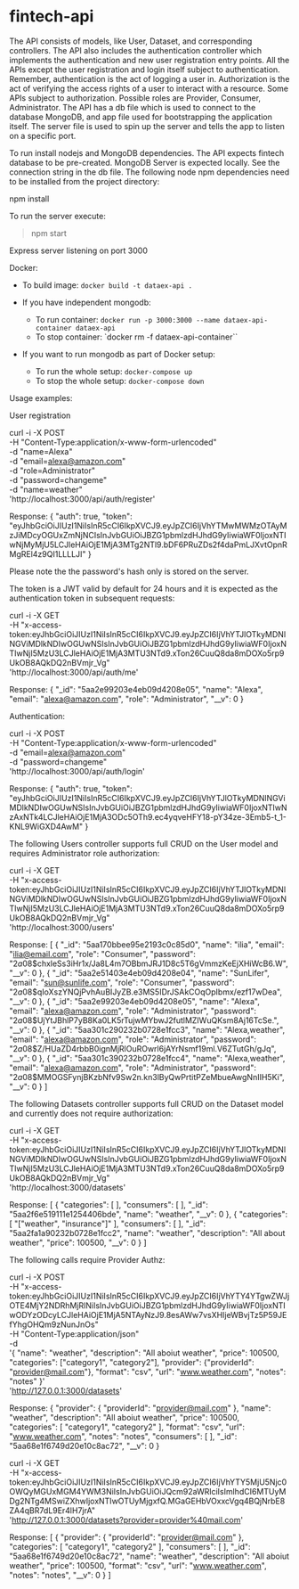 # fintech-api
The API consists of models, like User, Dataset, and corresponding controllers.
The API also includes the authentication controller which implements the authentication and new user registration entry points.
All the APIs except the user registration and login itself subject to authentication.
Remember, authentication is the act of logging a user in. Authorization is the act of verifying the access rights of a user to interact with a resource.
Some APIs subject to authorization. Possible roles are Provider, Consumer, Administrator.
The API has a db file which is used to connect to the database MongoDB, and app file used for bootstrapping the application itself.
The server file is used to spin up the server and tells the
app to listen on a specific port.

To run install nodejs and MongoDB dependencies. The API expects fintech database to be pre-created. MongoDB Server is expected locally. See the connection string in the db file.
The following node npm dependencies need to be installed from the project directory:


npm install

To run the server execute:

> npm start

Express server listening on port 3000

Docker:

* To build image: `docker build -t dataex-api .`

* If you have independent mongodb:
  
    * To run container: `docker run -p 3000:3000 --name dataex-api-container dataex-api`
    * To stop container: `docker rm -f dataex-api-container``

* If you want to run mongodb as part of Docker setup:
  
    * To run the whole setup: `docker-compose up`
    * To stop the whole setup: `docker-compose down`

Usage examples:

User registration

curl -i -X POST \
   -H "Content-Type:application/x-www-form-urlencoded" \
   -d "name=Alexa" \
   -d "email=alexa@amazon.com" \
   -d "role=Administrator" \
   -d "password=changeme" \
   -d "name=weather" \
 'http://localhost:3000/api/auth/register'


Response: {
    "auth": true,
    "token": "eyJhbGciOiJIUzI1NiIsInR5cCI6IkpXVCJ9.eyJpZCI6IjVhYTMwMWMzOTAyMzJiMDcyOGUxZmNjNCIsInJvbGUiOiJBZG1pbmlzdHJhdG9yIiwiaWF0IjoxNTIwNjMyMjU5LCJleHAiOjE1MjA3MTg2NTl9.bDF6PRuZDs2f4daPmLJXvtOpnRMgREl4z9QI1LLLLJI"
}


Please note the the password's hash only is stored on the server.

The token is a JWT valid by default for 24 hours and it is expected as the authentication token in subsequent requests:

curl -i -X GET \
   -H "x-access-token:eyJhbGciOiJIUzI1NiIsInR5cCI6IkpXVCJ9.eyJpZCI6IjVhYTJlOTkyMDNlNGViMDlkNDIwOGUwNSIsInJvbGUiOiJBZG1pbmlzdHJhdG9yIiwiaWF0IjoxNTIwNjI5MzU3LCJleHAiOjE1MjA3MTU3NTd9.xTon26CuuQ8da8mDOXo5rp9UkOB8AQkDQ2nBVmjr_Vg" \
 'http://localhost:3000/api/auth/me'

Response: {
    "_id": "5aa2e99203e4eb09d4208e05",
    "name": "Alexa",
    "email": "alexa@amazon.com",
    "role": "Administrator",
    "__v": 0
}

Authentication:

curl -i -X POST \
   -H "Content-Type:application/x-www-form-urlencoded" \
   -d "email=alexa@amazon.com" \
   -d "password=changeme" \
 'http://localhost:3000/api/auth/login'


Response: {
    "auth": true,
    "token": "eyJhbGciOiJIUzI1NiIsInR5cCI6IkpXVCJ9.eyJpZCI6IjVhYTJlOTkyMDNlNGViMDlkNDIwOGUwNSIsInJvbGUiOiJBZG1pbmlzdHJhdG9yIiwiaWF0IjoxNTIwNzAxNTk4LCJleHAiOjE1MjA3ODc5OTh9.ec4yqveHFY18-pY34ze-3Emb5-t_1-KNL9WiGXD4AwM"
}


The following Users controller supports full CRUD on the User model and requires Administrator role authorization:

curl -i -X GET \
   -H "x-access-token:eyJhbGciOiJIUzI1NiIsInR5cCI6IkpXVCJ9.eyJpZCI6IjVhYTJlOTkyMDNlNGViMDlkNDIwOGUwNSIsInJvbGUiOiJBZG1pbmlzdHJhdG9yIiwiaWF0IjoxNTIwNjI5MzU3LCJleHAiOjE1MjA3MTU3NTd9.xTon26CuuQ8da8mDOXo5rp9UkOB8AQkDQ2nBVmjr_Vg" \
 'http://localhost:3000/users'

Response: [
    {
        "_id": "5aa170bbee95e2193c0c85d0",
        "name": "ilia",
        "email": "ilia@email.com",
        "role": "Consumer",
        "password": "$2a$08$chxleSs3iHr1x/Ja8L4m7OBbmJRJ1D8c5T6gVmmzKeEjXHiWcB6.W",
        "__v": 0
    },
    {
        "_id": "5aa2e51403e4eb09d4208e04",
        "name": "SunLifer",
        "email": "sun@sunlife.com",
        "role": "Consumer",
        "password": "$2a$08$qIoXszYNQjPvhAuBIJyZB.e3MS5IDrJSAkCOqOpIbmx/ezf17wDea",
        "__v": 0
    },
    {
        "_id": "5aa2e99203e4eb09d4208e05",
        "name": "Alexa",
        "email": "alexa@amazon.com",
        "role": "Administrator",
        "password": "$2a$08$UjYtJBhlP7yB8Ka0LK5rTujwMYbwJ2futlMZIWuQKsm8Aj16TcSe.",
        "__v": 0
    },
    {
        "_id": "5aa301c290232b0728e1fcc3",
        "name": "Alexa,weather",
        "email": "alexa@amazon.com",
        "role": "Administrator",
        "password": "$2a$08$Z/HUaZD4rbbB0ignMjRlOuROwrl6jAYrNsmf19ml.V6ZTutGh/gJq",
        "__v": 0
    },
    {
        "_id": "5aa301c390232b0728e1fcc4",
        "name": "Alexa,weather",
        "email": "alexa@amazon.com",
        "role": "Administrator",
        "password": "$2a$08$MMOGSFynjBKzbNfv9Sw2n.kn3lByQwPrtitPZeMbueAwgNnIIH5Ki",
        "__v": 0
    }
]


The following Datasets controller supports full CRUD on the Dataset model and currently does not require authorization:

curl -i -X GET \
   -H "x-access-token:eyJhbGciOiJIUzI1NiIsInR5cCI6IkpXVCJ9.eyJpZCI6IjVhYTJlOTkyMDNlNGViMDlkNDIwOGUwNSIsInJvbGUiOiJBZG1pbmlzdHJhdG9yIiwiaWF0IjoxNTIwNjI5MzU3LCJleHAiOjE1MjA3MTU3NTd9.xTon26CuuQ8da8mDOXo5rp9UkOB8AQkDQ2nBVmjr_Vg" \
 'http://localhost:3000/datasets'

Response: [
    {
        "categories": [
        ],
        "consumers": [
        ],
        "_id": "5aa2f6e519111e1254406bde",
        "name": "weather",
        "__v": 0
    },
    {
        "categories": [
            "[\"weather\", \"insurance\"]"
        ],
        "consumers": [
        ],
        "_id": "5aa2fa1a90232b0728e1fcc2",
        "name": "weather",
        "description": "All about weather",
        "price": 100500,
        "__v": 0
    }
]

The following calls require Provider Authz:

curl -i -X POST \
   -H "x-access-token:eyJhbGciOiJIUzI1NiIsInR5cCI6IkpXVCJ9.eyJpZCI6IjVhYTY4YTgwZWJjOTE4MjY2NDRhMjRlNiIsInJvbGUiOiJBZG1pbmlzdHJhdG9yIiwiaWF0IjoxNTIwODYzODcyLCJleHAiOjE1MjA5NTAyNzJ9.8esAWw7vsXHIjeWBvjTz5P59JEfYhgOHQm9zNunJnOs" \
   -H "Content-Type:application/json" \
   -d \
'{
  "name": "weather",
  "description": "All aboiut weather",
  "price": 100500,
  "categories": ["category1", "category2"],
  "provider": {"providerId": "provider@mail.com"},
  "format": "csv",
  "url": "www.weather.com",
  "notes": "notes"
}' \
 'http://127.0.0.1:3000/datasets'

Response: {
    "provider": {
        "providerId": "provider@mail.com"
    },
    "name": "weather",
    "description": "All aboiut weather",
    "price": 100500,
    "categories": [
        "category1",
        "category2"
    ],
    "format": "csv",
    "url": "www.weather.com",
    "notes": "notes",
    "consumers": [
    ],
    "_id": "5aa68e1f6749d20e10c8ac72",
    "__v": 0
}

curl -i -X GET \
   -H "x-access-token:eyJhbGciOiJIUzI1NiIsInR5cCI6IkpXVCJ9.eyJpZCI6IjVhYTY5MjU5Njc0OWQyMGUxMGM4YWM3NiIsInJvbGUiOiJQcm92aWRlciIsImlhdCI6MTUyMDg2NTg4MSwiZXhwIjoxNTIwOTUyMjgxfQ.MGaGEHbVOxxcVgq4BQjNrbE8ZA4qBR7dL9Er4lH7jrA" \
 'http://127.0.0.1:3000/datasets?provider=provider%40mail.com'

Response: [
    {
        "provider": {
            "providerId": "provider@mail.com"
        },
        "categories": [
            "category1",
            "category2"
        ],
        "consumers": [
        ],
        "_id": "5aa68e1f6749d20e10c8ac72",
        "name": "weather",
        "description": "All aboiut weather",
        "price": 100500,
        "format": "csv",
        "url": "www.weather.com",
        "notes": "notes",
        "__v": 0
    }
]

